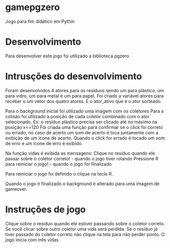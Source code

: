 # gamepgzero
Jogo para fim didático em Pythin

# Desenvolvimento
Para desenvolver este jogo foi utilizado a biblioteca pgzero

# Intrusções do desenvolvimento
Foram desenvolvidos 4 atores para os resíduos sendo um para plástico, um para vidro, um para metal e um para papel.
Foi criado a variável atores para receber o um vetor dos quatro atores.
E o ator_ativo que é o ator sorteado.

Para o background inicial foi utilizado uma imagem com os coletores
Para a colisão foi utilizado a posição de cada coletor combinado com o ator selecionado. Ex: o resíduo plástico precisa ser clicado até no máximo na posição x<=120
Foi criada uma função para confirmar se o click foi correto ou errado, no caso de acerto um som de acerto é toca juntamente com a exibição de um ícone de acerto.
Quando o click for errado é tocado um som de erro e um ícone de erro é exibido.


Na função vidas é exibida as mensagens:
Clique no resíduo quando ele passar sobre o coletor correto! - quando o jogo tiver rolando
Pressione R para reiniciar o jogo! - quando o jogo for finalizado

Para reiniciar o jogo foi definido o clique na tecla R.

Quando o jogo é finalizado o background é alterado para uma imagem de gameover.

# Instruções de jogo
Clique sobre o resíduo quando ele estiver passando sobre o coletor correto.
Se você clicar sobre outro coletor uma vida será perdida.
Se o resíduo já tiver passado do coletor correto não clique na tela para não perder ponto.
O jogo inicia com três vidas.
